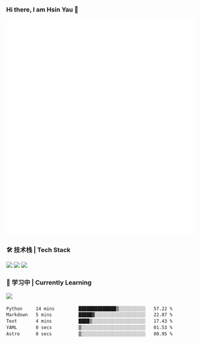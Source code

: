 ### Hi there, I am Hsin Yau 👋 
![Metrics](./github-metrics.svg)

### 🛠 技术栈 | Tech Stack
![](https://skillicons.dev/icons?i=html,css,js,ts,sass,jquery,bootstrap,vue&theme=light) 
![](https://skillicons.dev/icons?i=vite,nuxtjs,webpack,tailwindcss,windicss,nodejs,express,markdown&theme=light)
![](https://skillicons.dev/icons?i=mysql,mongodb,git,pug,vscode,idea,ps,figma&theme=light)

### 📖 学习中 | Currently Learning

![](https://skillicons.dev/icons?i=react,nextjs,svelte,nestjs,nginx,docker,rollupjs&theme=light)

<!--START_SECTION:waka-->

```txt
Python     14 mins         ██████████████▒░░░░░░░░░░   57.22 %
Markdown   5 mins          █████▓░░░░░░░░░░░░░░░░░░░   22.87 %
Text       4 mins          ████▒░░░░░░░░░░░░░░░░░░░░   17.43 %
YAML       0 secs          ▒░░░░░░░░░░░░░░░░░░░░░░░░   01.53 %
Astro      0 secs          ▒░░░░░░░░░░░░░░░░░░░░░░░░   00.95 %
```

<!--END_SECTION:waka-->
